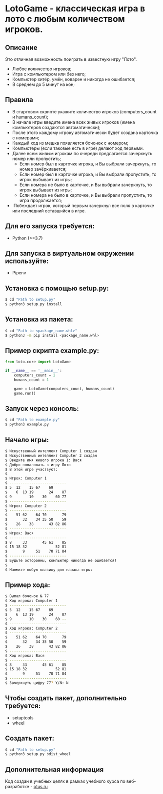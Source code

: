 # LotoGame - классическая игра в лото с любым количеством игроков. 

## Описание
Это отличная возможность поиграть в известную игру "Лото".

* Любое количество игроков;  
* Игра с компьютером или без него;  
* Компьютер хитёр, умён, коварен и никогда не ошибается;  
* В среднем до 5 минут на кон;  

##  Правила
* В стартовом скрипте укажите количество игроков (computers_count и humans_count);  
* В начале игры введите имена всех живых игроков (имена компьютеров создаются автоматически);  
* После этого каждому игроку автоматически будет создана карточка с номерами;  
* Каждый ход из мешка появляется бочонок с номером;  
* Компьютеры (если таковые есть в игре) делают ход первыми.  
* Далее всем живым игрокам по очереди предлагается зачеркнуть номер или пропустить;  
   * Если номер был в карточке игрока, и Вы выбрали зачеркнуть, то номер зачёркивается; 
   * Если номер был в карточке игрока, и Вы выбрали пропустить, то игрок выбывает из игры; 
   * Если номера не было в карточке, и Вы выбрали зачеркнуть, то игрок выбывает из игры;
   * Если номера не было в карточке, и Вы выбрали пропустить, то игра продолжается;
*  Побеждает игрок, который первым зачеркнул все поля в карточке или последний оставшийся в игре.


## Для его запуска требуется:
* Python (>=3.7)

## Для запуска в виртуальном окружении используйте:
* Pipenv

## Установка с помощью setup.py:
```bash
$ cd "Path to setup.py"
$ python3 setup.py install
```

## Установка из пакета:
```bash
$ cd "Path to <package_name.whl>"
$ python3 -m pip install <package_name.whl>
```

## Пример скрипта example.py:
```python
from loto.core import LotoGame

if __name__ == '__main__':
    computers_count = 2
    humans_count = 1

    game = LotoGame(computers_count, humans_count)
    game.run()
```

## Запуск через консоль:
```bash
$ cd "Path to example.py"
$ python3 example.py
```

## Начало игры:
```bash
$ Искуственный интеллект Computer 1 создан
$ Искуственный интеллект Computer 2 создан
$ Введите имя живого игрока 1: Вася
$ Добро пожаловать в игру Лото
$ В этой игре участвуют: 
$ 
$ Игрок: Computer 1
$ --------------------------
$ 5  12    15 67    69       
$    6  13 19       24    87 
$ 9        10    30    60 77 
$ --------------------------
$ Игрок: Computer 2
$ --------------------------
$    51 62    64 70       79 
$       32    34 35 50    59 
$    26    38       43 82 86 
$ --------------------------
$ Игрок: Вася
$ --------------------------
$ 8     33       45 61    85 
$ 15 18 32             52 81 
$       9     51    70 71 84 
$ --------------------------
$ Будьте осторожны, компьютер никогда не ошибается!
$ 
$ Нажмите любую клавишу для начала игры: 
```

## Пример хода:
```bash
$ Выпал бочонок № 77
$ Ход игрока: Computer 1
$ --------------------------
$ 5  12    15 67    69       
$    6  13 19       24    87 
$ 9        10    30    60 -- 
$ --------------------------
$ Ход игрока: Computer 2
$ --------------------------
$    51 62    64 70       79 
$       32    34 35 50    59 
$    26    38       43 82 86 
$ --------------------------
$ Ход игрока: Вася
$ --------------------------
$ 8     33       45 61    85 
$ 15 18 32             52 81 
$       9     51    70 71 84 
$ --------------------------
$ Зачеркнуть цифру 77? Y/N: N
```

## Чтобы создать пакет, дополнительно требуется:
* setuptools
* wheel

## Создать пакет:
```bash
$ cd "Path to setup.py"
$ python3 setup.py bdist_wheel
```

## Дополнительная информация

Код создан в учебных целях в рамках учебного курса по веб-разработке - [otus.ru](https://otus.ru)
